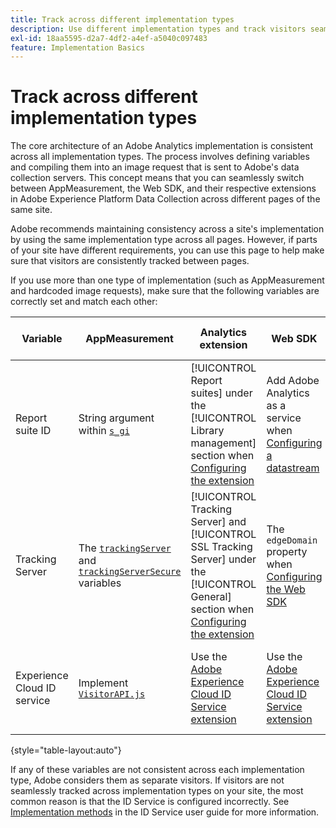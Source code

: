 ```yaml
---
title: Track across different implementation types
description: Use different implementation types and track visitors seamlessly between them.
exl-id: 18aa5595-d2a7-4df2-a4ef-a5040c097483
feature: Implementation Basics
---
```

# Track across different implementation types

The core architecture of an Adobe Analytics implementation is consistent across all implementation types. The process involves defining variables and compiling them into an image request that is sent to Adobe's data collection servers. This concept means that you can seamlessly switch between AppMeasurement, the Web SDK, and their respective extensions in Adobe Experience Platform Data Collection across different pages of the same site.

Adobe recommends maintaining consistency across a site's implementation by using the same implementation type across all pages. However, if parts of your site have different requirements, you can use this page to help make sure that visitors are consistently tracked between pages.

If you use more than one type of implementation (such as AppMeasurement and hardcoded image requests), make sure that the following variables are correctly set and match each other:

| Variable | AppMeasurement | Analytics extension | Web SDK | Web SDK extension | Hardcoded image request |
| --- | --- | --- | --- | --- | --- |
| Report suite ID | String argument within [`s_gi`](../vars/functions/s-gi.md) | [!UICONTROL Report suites] under the [!UICONTROL Library management] section when [Configuring the extension](https://experienceleague.adobe.com/docs/experience-platform/tags/extensions/client/analytics/overview.html) | Add Adobe Analytics as a service when [Configuring a datastream](https://experienceleague.adobe.com/docs/experience-platform/edge/datastreams/configure.html) | Add Adobe Analytics as a service when [Configuring a datastream](https://experienceleague.adobe.com/docs/experience-platform/edge/datastreams/configure.html) | Part of the URL `pathname` (after `/b/ss/`) |
| Tracking Server | The [`trackingServer`](../vars/config-vars/trackingserver.md) and [`trackingServerSecure`](../vars/config-vars/trackingserversecure.md) variables | [!UICONTROL Tracking Server] and [!UICONTROL SSL Tracking Server] under the [!UICONTROL General] section when [Configuring the extension](https://experienceleague.adobe.com/docs/experience-platform/tags/extensions/client/analytics/overview.html) | The `edgeDomain` property when [Configuring the Web SDK](https://experienceleague.adobe.com/docs/experience-platform/edge/fundamentals/configuring-the-sdk.html) | The [!UICONTROL Edge Domain] when [Configuring the extension](https://experienceleague.adobe.com/docs/experience-platform/edge/extension/web-sdk-extension-configuration.html) | The `hostname` of the image request URL |
| Experience Cloud ID service | Implement [`VisitorAPI.js`](https://experienceleague.adobe.com/docs/id-service/using/implementation/setup-analytics.html) | Use the [Adobe Experience Cloud ID Service extension](https://experienceleague.adobe.com/docs/experience-platform/tags/extensions/client/id-service/overview.html) | Use the [Adobe Experience Cloud ID Service extension](https://experienceleague.adobe.com/docs/experience-platform/tags/extensions/client/id-service/overview.html) | Use the [Adobe Experience Cloud ID Service extension](https://experienceleague.adobe.com/docs/experience-platform/tags/extensions/client/id-service/overview.html) | Make a [separate call to the ID Service servers](https://experienceleague.adobe.com/docs/id-service/using/implementation/direct-integration.html) to obtain the desired ID |

{style="table-layout:auto"}

If any of these variables are not consistent across each implementation type, Adobe considers them as separate visitors. If visitors are not seamlessly tracked across implementation types on your site, the most common reason is that the ID Service is configured incorrectly. See [Implementation methods](https://experienceleague.adobe.com/docs/id-service/using/implementation/implementation-methods.html) in the ID Service user guide for more information.
